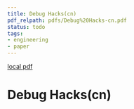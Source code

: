 ```yaml
---
title: Debug Hacks(cn)
pdf_relpath: pdfs/Debug%20Hacks-cn.pdf
status: todo
tags:
- engineering
- paper
---
```


[local pdf](../../../pdfs/Debug%20Hacks-cn.pdf)

# Debug Hacks(cn)
